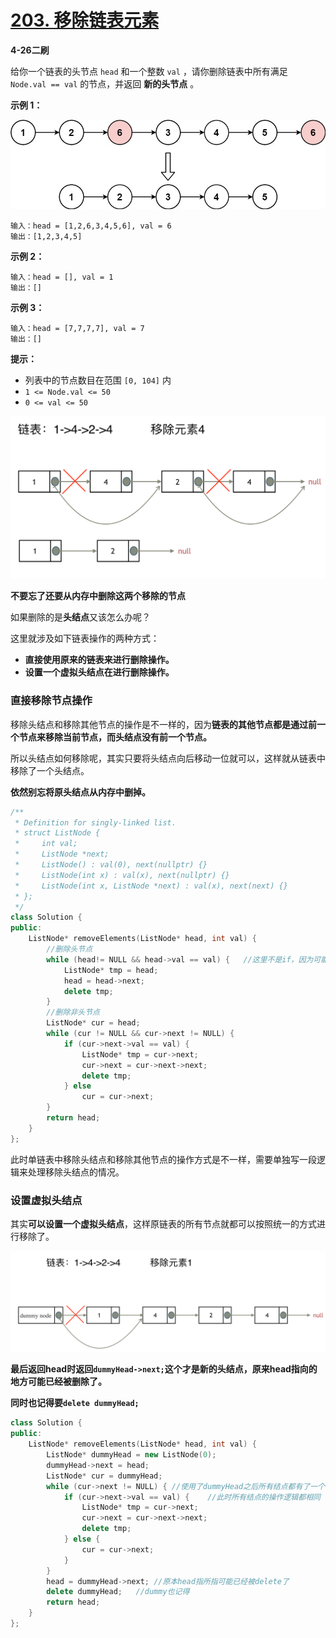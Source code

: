 # [203. 移除链表元素](https://leetcode-cn.com/problems/remove-linked-list-elements/)

**4-26二刷**

给你一个链表的头节点 `head` 和一个整数 `val` ，请你删除链表中所有满足 `Node.val == val` 的节点，并返回 **新的头节点** 。

**示例 1：**

![img](../../Images/1.移除链表元素.assets/removelinked-list.jpg)

```
输入：head = [1,2,6,3,4,5,6], val = 6
输出：[1,2,3,4,5]
```

**示例 2：**

```
输入：head = [], val = 1
输出：[]
```

**示例 3：**

```
输入：head = [7,7,7,7], val = 7
输出：[]
```

**提示：**

- 列表中的节点数目在范围 `[0, 104]` 内
- `1 <= Node.val <= 50`
- `0 <= val <= 50`

![img](../../Images/1.移除链表元素.assets/20210316095351161.png)

**不要忘了还要从内存中删除这两个移除的节点**

如果删除的是**头结点**又该怎么办呢？

这里就涉及如下链表操作的两种方式：

- **直接使用原来的链表来进行删除操作。**
- **设置一个虚拟头结点在进行删除操作。**

### 直接移除节点操作

移除头结点和移除其他节点的操作是不一样的，因为**链表的其他节点都是通过前一个节点来移除当前节点，而头结点没有前一个节点。**

所以头结点如何移除呢，其实只要将头结点向后移动一位就可以，这样就从链表中移除了一个头结点。

**依然别忘将原头结点从内存中删掉。**

```c++
/**
 * Definition for singly-linked list.
 * struct ListNode {
 *     int val;
 *     ListNode *next;
 *     ListNode() : val(0), next(nullptr) {}
 *     ListNode(int x) : val(x), next(nullptr) {}
 *     ListNode(int x, ListNode *next) : val(x), next(next) {}
 * };
 */
class Solution {
public:
    ListNode* removeElements(ListNode* head, int val) {
        //删除头节点
        while (head!= NULL && head->val == val) {	//这里不是if，因为可能需要连续删除头节点
            ListNode* tmp = head;
            head = head->next;
            delete tmp;
        }
        //删除非头节点
        ListNode* cur = head;
        while (cur != NULL && cur->next != NULL) {
            if (cur->next->val == val) {
                ListNode* tmp = cur->next;
                cur->next = cur->next->next;
                delete tmp;
            } else
                cur = cur->next;
        }
        return head;
    }
};
```

此时单链表中移除头结点和移除其他节点的操作方式是不一样，需要单独写一段逻辑来处理移除头结点的情况。

### 设置虚拟头结点

其实**可以设置一个虚拟头结点**，这样原链表的所有节点就都可以按照统一的方式进行移除了。

![img](../../Images/1.移除链表元素.assets/20210316095619221.png)

**最后返回head时返回`dummyHead->next;`这个才是新的头结点，原来head指向的地方可能已经被删除了。**

**同时也记得要`delete dummyHead;`**

```c++
class Solution {
public:
    ListNode* removeElements(ListNode* head, int val) {
        ListNode* dummyHead = new ListNode(0);
        dummyHead->next = head;
        ListNode* cur = dummyHead;
        while (cur->next != NULL) {	//使用了dummyHead之后所有结点都有了一个前置结点
            if (cur->next->val == val) {	//此时所有结点的操作逻辑都相同
                ListNode* tmp = cur->next;
                cur->next = cur->next->next;
                delete tmp;
            } else {
                cur = cur->next;
            }
        }
        head = dummyHead->next;	//原本head指所指可能已经被delete了
        delete dummyHead;	//dummy也记得
        return head;
    }
};
```

